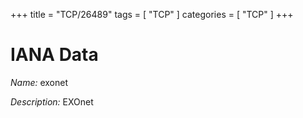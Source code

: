 +++
title = "TCP/26489"
tags = [ "TCP" ]
categories = [ "TCP" ]
+++

# IANA Data

_Name:_ exonet

_Description:_ EXOnet

